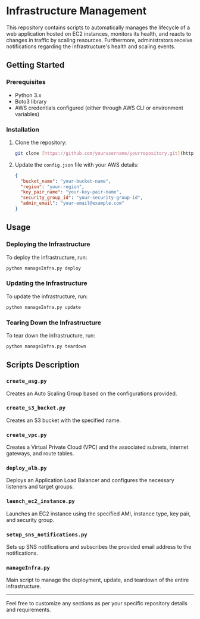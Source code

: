 # Infrastructure Management

This repository contains scripts to automatically manages the lifecycle of a web application hosted on  EC2 instances, monitors its health, and reacts to changes in traffic by scaling resources.  Furthermore, administrators receive notifications regarding the infrastructure's health and scaling events. 


## Getting Started

### Prerequisites

- Python 3.x
- Boto3 library
- AWS credentials configured (either through AWS CLI or environment variables)

### Installation

1. Clone the repository:

    ```sh
    git clone [https://github.com/yourusername/yourrepository.git](https://github.com/Ravikishans/Assignment_boto3.git)
    ```

2. Update the `config.json` file with your AWS details:

    ```json
    {
      "bucket_name": "your-bucket-name",
      "region": "your-region",
      "key_pair_name": "your-key-pair-name",
      "security_group_id": "your-security-group-id",
      "admin_email": "your-email@example.com"
    }
    ```

## Usage

### Deploying the Infrastructure

To deploy the infrastructure, run:

```sh
python manageInfra.py deploy
```

### Updating the Infrastructure

To update the infrastructure, run:

```sh
python manageInfra.py update
```

### Tearing Down the Infrastructure

To tear down the infrastructure, run:

```sh
python manageInfra.py teardown
```

## Scripts Description

### `create_asg.py`

Creates an Auto Scaling Group based on the configurations provided.

### `create_s3_bucket.py`

Creates an S3 bucket with the specified name.

### `create_vpc.py`

Creates a Virtual Private Cloud (VPC) and the associated subnets, internet gateways, and route tables.

### `deploy_alb.py`

Deploys an Application Load Balancer and configures the necessary listeners and target groups.

### `launch_ec2_instance.py`

Launches an EC2 instance using the specified AMI, instance type, key pair, and security group.

### `setup_sns_notifications.py`

Sets up SNS notifications and subscribes the provided email address to the notifications.

### `manageInfra.py`

Main script to manage the deployment, update, and teardown of the entire infrastructure.

---

Feel free to customize any sections as per your specific repository details and requirements.
